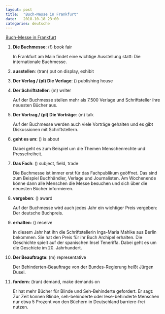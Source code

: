 ```yaml
---
layout: post
title:  "Buch-Messe in Frankfurt"
date:   2018-10-18 23:00
categories: deutsche
---
```


[Buch-Messe in Frankfurt](https://www.nachrichtenleicht.de/buch-messe-in-frankfurt.2045.de.html?dram:article_id=430302)

1. **Die Buchmesse**: (f) book fair

    In Frankfurt am Main findet eine wichtige Ausstellung statt: Die internationale Buchmesse.

2. **ausstellen**: (tran) put on display, exhibit

3. **Der Verlag / (pl) Die Verlage**: () publishing house

4. **Der Schriftsteller**: (m) writer

    Auf der Buchmesse stellen mehr als 7.500 Verlage und Schriftsteller ihre neuesten Bücher aus.

5. **Der Vortrag / (pl) Die Vorträge**: (m) talk

    Auf der Buchmesse werden auch viele Vorträge gehalten und es gibt Diskussionen mit Schriftstellern.

6. **geht es um**: () is about

    Dabei geht es zum Beispiel um die Themen Menschenrechte und Pressefreiheit.

7. **Das Fach**: () subject, field, trade

    Die Buchmesse ist immer erst für das Fachpublikum geöffnet. Das sind zum Beispiel Buchhändler, Verlage und Journalisten. Am Wochenende könne dann alle Menschen die Messe besuchen und sich über die neuesten Bücher informieren.

8. **vergeben**: () award

    Auf der Buchmesse wird auch jedes Jahr ein wichtiger Preis vergeben: Der deutsche Buchpreis.

9. **erhalten**: () receive

    In diesem Jahr hat ihn die Schriftstellerin Inga-Maria Mahlke aus Berlin bekommen. Sie hat den Preis für ihr Buch Archipel erhalten. Die Geschichte spielt auf der spanischen Insel Teneriffa. Dabei geht es um die Geschicte im 20. Jahrhundert.

10. **Der Beauftragte**: (m) representative

    Der Behinderten-Beauftrage von der Bundes-Regierung heißt Jürgen Dusel.

11. **fordern**: (tran) demand, make demands on

    Er hat mehr Bücher für Blinde und Seh-Behinderte gefordert. Er sagt: Zur Zeit können Blinde, seh-behinderte oder lese-behinderte Menschen nur etwa 5 Prozent von den Büchern in Deutschland barriere-frei nutzen.
